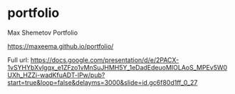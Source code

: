 # portfolio
Max Shemetov Portfolio

https://maxeema.github.io/portfolio/

Full url: https://docs.google.com/presentation/d/e/2PACX-1vSYHYbXvlgqx_e1ZFzo1vMnSuJHMH5Y_1eDadEdeuoMIOLAoS_MPEv5W0UXh_HZZi-wadKfuADT-lPw/pub?start=true&loop=false&delayms=3000&slide=id.gc6f80d1ff_0_27
